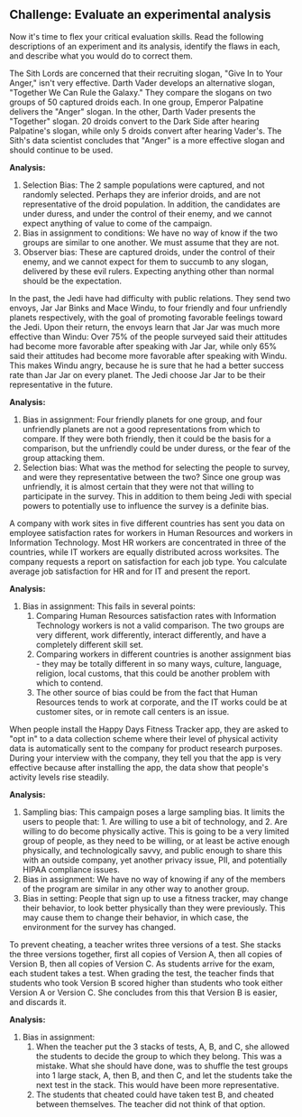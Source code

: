 ## Challenge: Evaluate an experimental analysis

Now it's time to flex your critical evaluation skills. Read the following descriptions of an experiment and its analysis, identify the flaws in each, and describe what you would do to correct them.

The Sith Lords are concerned that their recruiting slogan, "Give In to Your Anger," isn't very effective. Darth Vader develops an alternative slogan, "Together We Can Rule the Galaxy." They compare the slogans on two groups of 50 captured droids each. In one group, Emperor Palpatine delivers the "Anger" slogan. In the other, Darth Vader presents the "Together" slogan. 20 droids convert to the Dark Side after hearing Palpatine's slogan, while only 5 droids convert after hearing Vader's. The Sith's data scientist concludes that "Anger" is a more effective slogan and should continue to be used. 
  
**Analysis:**  
1. Selection Bias:  The 2 sample populations were captured, and not randomly selected.  Perhaps they are inferior droids, and are not representative of the droid population.  In addition, the candidates are under duress, and under the control of their enemy, and we cannot expect anything of value to come of the campaign.
1. Bias in assignment to conditions:  We have no way of know if the two groups are similar to one another.  We must assume that they are not.
1. Observer bias:  These are captured droids, under the control of their enemy, and we cannot expect for them to succumb to any slogan, delivered by these evil rulers.  Expecting anything other than normal should be the expectation.
  

In the past, the Jedi have had difficulty with public relations. They send two envoys, Jar Jar Binks and Mace Windu, to four friendly and four unfriendly planets respectively, with the goal of promoting favorable feelings toward the Jedi. Upon their return, the envoys learn that Jar Jar was much more effective than Windu: Over 75% of the people surveyed said their attitudes had become more favorable after speaking with Jar Jar, while only 65% said their attitudes had become more favorable after speaking with Windu. This makes Windu angry, because he is sure that he had a better success rate than Jar Jar on every planet. The Jedi choose Jar Jar to be their representative in the future.
  
**Analysis:** 
1. Bias in assignment:  Four friendly planets for one group, and four unfriendly planets are not a good representations from which to compare.  If they were both friendly, then it could be the basis for a comparison, but the unfriendly could be under duress, or the fear of the group attacking them.  
1. Selection bias:  What was the method for selecting the people to survey, and were they representative between the two?  Since one group was unfriendly, it is almost certain that they were not that willing to participate in the survey.  This in addition to them being Jedi with special powers to potentially use to influence the survey is a definite bias.  
   
A company with work sites in five different countries has sent you data on employee satisfaction rates for workers in Human Resources and workers in Information Technology. Most HR workers are concentrated in three of the countries, while IT workers are equally distributed across worksites. The company requests a report on satisfaction for each job type. You calculate average job satisfaction for HR and for IT and present the report.
  
**Analysis:** 
1. Bias in assignment:  This fails in several points:
    1. Comparing Human Resources satisfaction rates with Information Technology workers is not a valid comparison.  The two groups are very different, work differently, interact differently, and have a completely different skill set.
    1. Comparing workers in different countries is another assignment bias - they may be totally different in so many ways, culture, language, religion, local customs, that this could be another problem with which to contend.
    1. The other source of bias could be from the fact that Human Resources tends to work at corporate, and the IT works could be at customer sites, or in remote call centers is an issue.  
   
When people install the Happy Days Fitness Tracker app, they are asked to "opt in" to a data collection scheme where their level of physical activity data is automatically sent to the company for product research purposes. During your interview with the company, they tell you that the app is very effective because after installing the app, the data show that people's activity levels rise steadily.
  
**Analysis:** 
1. Sampling bias:  This campaign poses a large sampling bias.  It limits the users to people that:  1.  Are willing to use a bit of technology, and 2.  Are willing to do become physically active.  This is going to be a very limited group of people, as they need to be willing, or at least be active enough physically, and technologically savvy, and public enough to share this with an outside company, yet another privacy issue, PII, and potentially HIPAA compliance issues.
1. Bias in assignment:  We have no way of knowing if any of the members of the program are similar in any other way to another group.
1. Bias in setting:  People that sign up to use a fitness tracker, may change their behavior, to look better physically than they were previously.  This may cause them to change their behavior, in which case, the environment for the survey has changed.
   
To prevent cheating, a teacher writes three versions of a test. She stacks the three versions together, first all copies of Version A, then all copies of Version B, then all copies of Version C. As students arrive for the exam, each student takes a test. When grading the test, the teacher finds that students who took Version B scored higher than students who took either Version A or Version C. She concludes from this that Version B is easier, and discards it.

  
**Analysis:** 
1. Bias in assignment:  
    1. When the teacher put the 3 stacks of tests, A, B, and C, she allowed the students to decide the group to which they belong.  This was a mistake.  What she should have done, was to shuffle the test groups into 1 large stack, A, then B, and then C, and let the students take the next test in the stack.  This would have been more representative.
    1. The students that cheated could have taken test B, and cheated between themselves.  The teacher did not think of that option. 
   
